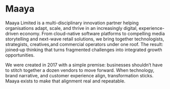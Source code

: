# Maaya

Maaya Limited is a multi-disciplinary innovation partner helping organisations adapt, scale, and thrive in an increasingly digital, experience-driven economy. From cloud-native software platforms to compelling media storytelling and next-wave retail solutions, we bring together technologists, strategists, creatives,and commercial operators under one roof. The result: joined‑up thinking that turns fragmented challenges into integrated growth opportunities.

We were created in 2017 with a simple premise: businesses shouldn’t have to stitch together a dozen vendors to move forward. When technology, brand narrative, and customer experience align, transformation sticks. Maaya exists to make that alignment real and repeatable.
